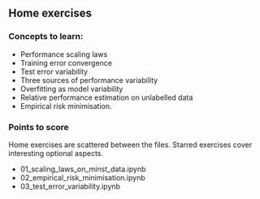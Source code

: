 ## Home exercises

### Concepts to learn:
* Performance scaling laws
* Training error convergence
* Test error variability
* Three sources of performance variability
* Overfitting as model variability
* Relative performance estimation on unlabelled data
* Empirical risk minimisation.

### Points to score
Home exercises are scattered between the files. Starred exercises cover interesting optional aspects.

* 01\_scaling\_laws\_on\_minst\_data.ipynb
* 02\_empirical\_risk\_minimisation.ipynb
* 03\_test\_error\_variability.ipynb
